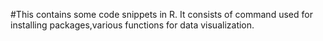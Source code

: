 #This contains some code snippets in R.
It consists of command used for installing packages,various functions for data visualization.
